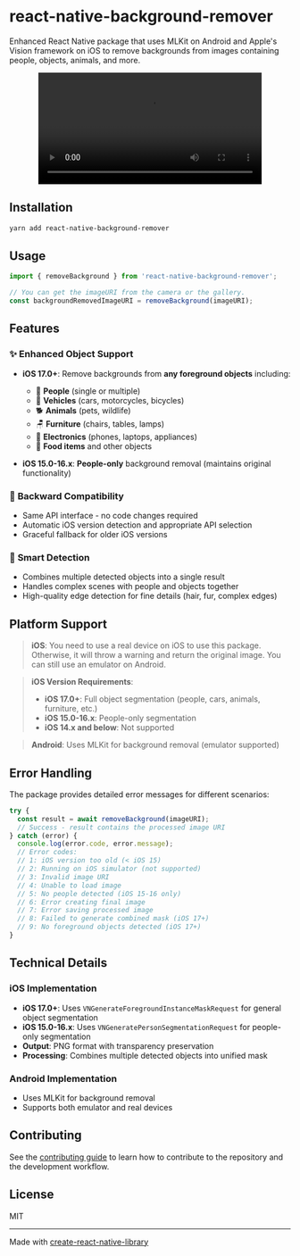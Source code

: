 # react-native-background-remover

Enhanced React Native package that uses MLKit on Android and Apple's Vision framework on iOS to remove backgrounds from images containing people, objects, animals, and more.

<div align="center">
  <video src="https://github.com/user-attachments/assets/ce62728f-69fb-46d2-8016-7d03f751708e" width="400" />
</div>

## Installation

```sh
yarn add react-native-background-remover
```

## Usage

```js
import { removeBackground } from 'react-native-background-remover';

// You can get the imageURI from the camera or the gallery.
const backgroundRemovedImageURI = removeBackground(imageURI);
```

## Features

### ✨ **Enhanced Object Support**

- **iOS 17.0+**: Remove backgrounds from **any foreground objects** including:

  - 👥 **People** (single or multiple)
  - 🚗 **Vehicles** (cars, motorcycles, bicycles)
  - 🐕 **Animals** (pets, wildlife)
  - 🪑 **Furniture** (chairs, tables, lamps)
  - 📱 **Electronics** (phones, laptops, appliances)
  - 🍎 **Food items** and other objects

- **iOS 15.0-16.x**: **People-only** background removal (maintains original functionality)

### 🔄 **Backward Compatibility**

- Same API interface - no code changes required
- Automatic iOS version detection and appropriate API selection
- Graceful fallback for older iOS versions

### 🎯 **Smart Detection**

- Combines multiple detected objects into a single result
- Handles complex scenes with people and objects together
- High-quality edge detection for fine details (hair, fur, complex edges)

## Platform Support

> **iOS**: You need to use a real device on iOS to use this package. Otherwise, it will throw a warning and return the original image. You can still use an emulator on Android.

> **iOS Version Requirements**:
>
> - **iOS 17.0+**: Full object segmentation (people, cars, animals, furniture, etc.)
> - **iOS 15.0-16.x**: People-only segmentation
> - **iOS 14.x and below**: Not supported

> **Android**: Uses MLKit for background removal (emulator supported)

## Error Handling

The package provides detailed error messages for different scenarios:

```js
try {
  const result = await removeBackground(imageURI);
  // Success - result contains the processed image URI
} catch (error) {
  console.log(error.code, error.message);
  // Error codes:
  // 1: iOS version too old (< iOS 15)
  // 2: Running on iOS simulator (not supported)
  // 3: Invalid image URI
  // 4: Unable to load image
  // 5: No people detected (iOS 15-16 only)
  // 6: Error creating final image
  // 7: Error saving processed image
  // 8: Failed to generate combined mask (iOS 17+)
  // 9: No foreground objects detected (iOS 17+)
}
```

## Technical Details

### iOS Implementation

- **iOS 17.0+**: Uses `VNGenerateForegroundInstanceMaskRequest` for general object segmentation
- **iOS 15.0-16.x**: Uses `VNGeneratePersonSegmentationRequest` for people-only segmentation
- **Output**: PNG format with transparency preservation
- **Processing**: Combines multiple detected objects into unified mask

### Android Implementation

- Uses MLKit for background removal
- Supports both emulator and real devices

## Contributing

See the [contributing guide](CONTRIBUTING.md) to learn how to contribute to the repository and the development workflow.

## License

MIT

---

Made with [create-react-native-library](https://github.com/callstack/react-native-builder-bob)
